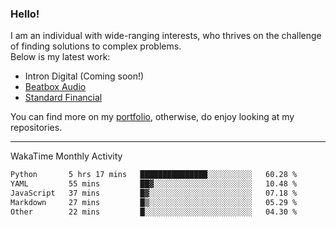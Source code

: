 ### Hello!

I am an individual with wide-ranging interests, who thrives on the challenge of finding solutions to complex problems. <br/> Below is my latest work:
- Intron Digital (Coming soon!)
- [Beatbox Audio](https://bumbleboss.xyz/w/beatbox-audio)
- [Standard Financial](https://bumbleboss.xyz/w/standard-financial)

You can find more on my [portfolio](https://bumbleboss.xyz/work), otherwise, do enjoy looking at my repositories.

---

WakaTime Monthly Activity

<!--START_SECTION:waka-->

```txt
Python       5 hrs 17 mins   ███████████████░░░░░░░░░░   60.28 %
YAML         55 mins         ██▓░░░░░░░░░░░░░░░░░░░░░░   10.48 %
JavaScript   37 mins         █▓░░░░░░░░░░░░░░░░░░░░░░░   07.18 %
Markdown     27 mins         █▒░░░░░░░░░░░░░░░░░░░░░░░   05.29 %
Other        22 mins         █░░░░░░░░░░░░░░░░░░░░░░░░   04.30 %
```

<!--END_SECTION:waka-->
